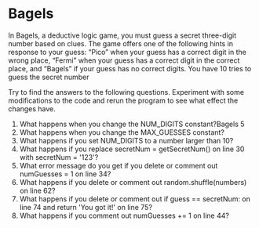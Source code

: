 # Bagels
In Bagels, a deductive logic game, you
must guess a secret three-digit number
based on clues. The game offers one of
the following hints in response to your guess:
“Pico” when your guess has a correct digit in the
wrong place, “Fermi” when your guess has a correct
digit in the correct place, and “Bagels” if your guess
has no correct digits. You have 10 tries to guess the
secret number


Try to find the answers to the following questions. Experiment with some
modifications to the code and rerun the program to see what effect the
changes have.
1. What happens when you change the NUM_DIGITS constant?Bagels 5
2. What happens when you change the MAX_GUESSES constant?
3. What happens if you set NUM_DIGITS to a number larger than 10?
4. What happens if you replace secretNum = getSecretNum() on line 30 with
secretNum = '123'?
5. What error message do you get if you delete or comment out numGuesses
= 1 on line 34?
6. What happens if you delete or comment out random.shuffle(numbers) on
line 62?
7. What happens if you delete or comment out if guess == secretNum: on
line 74 and return 'You got it!' on line 75?
8. What happens if you comment out numGuesses += 1 on line 44?
